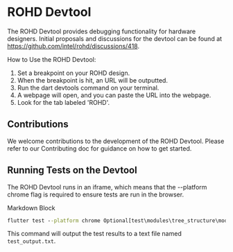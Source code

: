 # ROHD Devtool

The ROHD Devtool provides debugging functionality for hardware designers. Initial proposals and discussions for the devtool can be found at <https://github.com/intel/rohd/discussions/418>.

How to Use the ROHD Devtool:

1. Set a breakpoint on your ROHD design.
2. When the breakpoint is hit, an URL will be outputted.
3. Run the dart devtools command on your terminal.
4. A webpage will open, and you can paste the URL into the webpage.
5. Look for the tab labeled 'ROHD'.

## Contributions

We welcome contributions to the development of the ROHD Devtool. Please refer to our Contributing doc for guidance on how to get started.

## Running Tests on the Devtool

The ROHD Devtool runs in an iframe, which means that the --platform chrome flag is required to ensure tests are run in the browser.

Markdown Block

```cmd
flutter test --platform chrome Optional[test\modules\tree_structure\model_tree_card_test.dart] > test_output.txt
```

This command will output the test results to a text file named `test_output.txt`.
